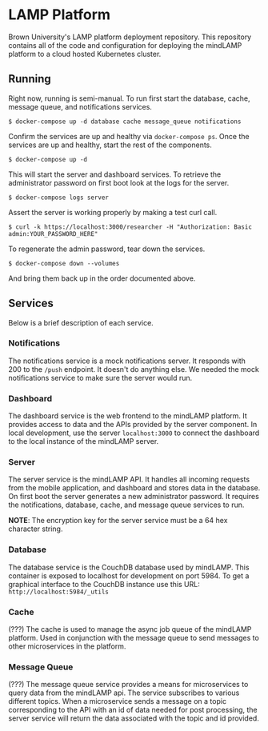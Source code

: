 # LAMP Platform

Brown University's LAMP platform deployment repository. This repository
contains all of the code and configuration for deploying the mindLAMP
platform to a cloud hosted Kubernetes cluster.

## Running

Right now, running is semi-manual. To run first start the database, cache,
message queue, and notifications services.

```
$ docker-compose up -d database cache message_queue notifications
```

Confirm the services are up and healthy via `docker-compose ps`. Once the
services are up and healthy, start the rest of the components.

```
$ docker-compose up -d
```

This will start the server and dashboard services. To retrieve the
administrator password on first boot look at the logs for the server.

```
$ docker-compose logs server
```

Assert the server is working properly by making a test curl call.

```
$ curl -k https://localhost:3000/researcher -H "Authorization: Basic admin:YOUR_PASSWORD_HERE"
```

To regenerate the admin password, tear down the services.

```
$ docker-compose down --volumes
```

And bring them back up in the order documented above.

## Services

Below is a brief description of each service.

### Notifications

The notifications service is a mock notifications server. It responds with
200 to the `/push` endpoint. It doesn't do anything else. We needed the
mock notifications service to make sure the server would run.

### Dashboard

The dashboard service is the web frontend to the mindLAMP platform. It
provides access to data and the APIs provided by the server component. In
local development, use the server `localhost:3000` to connect the dashboard
to the local instance of the mindLAMP server.

### Server

The server service is the mindLAMP API. It handles all incoming requests
from the mobile application, and dashboard and stores data in the database.
On first boot the server generates a new administrator password. It
requires the notifications, database, cache, and message queue services to
run.

**NOTE**: The encryption key for the server service must be a 64 hex
character string.

### Database

The database service is the CouchDB database used by mindLAMP. This
container is exposed to localhost for development on port 5984. To get a
graphical interface to the CouchDB instance use this URL:
`http://localhost:5984/_utils`

### Cache

(???) The cache is used to manage the async job queue of the mindLAMP
platform. Used in conjunction with the message queue to send messages to
other microservices in the platform.

### Message Queue

(???) The message queue service provides a means for microservices to query
data from the mindLAMP api. The service subscribes to various different
topics. When a microservice sends a message on a topic corresponding to the
API with an id of data needed for post processing, the server service will
return the data associated with the topic and id provided.
